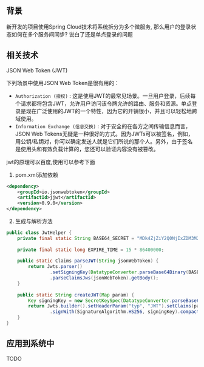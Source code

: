 ## 背景
新开发的项目使用Spring Cloud技术将系统拆分为多个微服务, 那么用户的登录状态如何在多个服务间同步? 说白了还是单点登录的问题

## 相关技术
JSON Web Token (JWT)

下列场景中使用JSON Web Token是很有用的：

- `Authorization (授权)` : 这是使用JWT的最常见场景。一旦用户登录，后续每个请求都将包含JWT，允许用户访问该令牌允许的路由、服务和资源。单点登录是现在广泛使用的JWT的一个特性，因为它的开销很小，并且可以轻松地跨域使用。
- `Information Exchange (信息交换)` : 对于安全的在各方之间传输信息而言，JSON Web Tokens无疑是一种很好的方式。因为JWTs可以被签名，例如，用公钥/私钥对，你可以确定发送人就是它们所说的那个人。另外，由于签名是使用头和有效负载计算的，您还可以验证内容没有被篡改。

jwt的原理可以百度,使用可以参考下面

1. pom.xml添加依赖
```xml
<dependency>
    <groupId>io.jsonwebtoken</groupId>
    <artifactId>jjwt</artifactId>
    <version>0.9.0</version>
</dependency>
```
2. 生成与解析方法
```java
public class JwtHelper {
    private final static String BASE64_SECRET = "MDk4ZjZiY2Q0NjIxZDM3M2NhZGU0ZTgzMjYyN2I0ZjY=";
    
    private final static long EXPIRE_TIME = 15 * 86400000;
    
    public static Claims parseJWT(String jsonWebToken) {
        return Jwts.parser()
                .setSigningKey(DatatypeConverter.parseBase64Binary(BASE64_SECRET))
                .parseClaimsJws(jsonWebToken).getBody();
    }
    
    public static String createJWT(Map param) {
        Key signingKey = new SecretKeySpec(DatatypeConverter.parseBase64Binary(BASE64_SECRET), SignatureAlgorithm.HS256.getJcaName());
        return Jwts.builder().setHeaderParam("typ", "JWT").setClaims(param).setExpiration(new Date(System.currentTimeMillis() + EXPIRE_TIME))
                .signWith(SignatureAlgorithm.HS256, signingKey).compact();
    }
}
```

## 应用到系统中
TODO